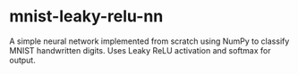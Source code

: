 # mnist-leaky-relu-nn
A simple neural network implemented from scratch using NumPy to classify MNIST handwritten digits. Uses Leaky ReLU activation and softmax for output.
